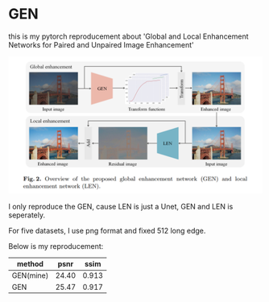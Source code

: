 # GEN
this is my pytorch  reproducement about 'Global and Local Enhancement Networks for Paired and Unpaired Image Enhancement'

![gen_arch](./GEN_ARCH.png)

I only reproduce the GEN, cause LEN is just a Unet, GEN and LEN is seperately.

For five datasets, I use png format and fixed 512 long edge.

Below is my reproducement:

| method    | psnr  | ssim  |
| --------- | ----- | ----- |
| GEN(mine) | 24.40 | 0.913 |
| GEN       | 25.47 | 0.917 |

